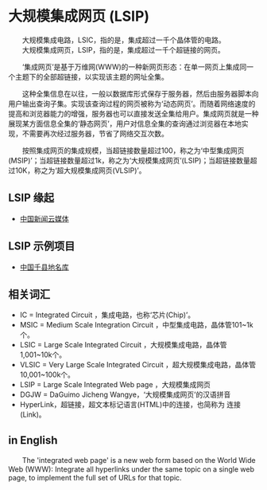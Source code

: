 大规模集成网页 (LSIP)
=====================

　　大规模集成电路，LSIC，指的是，集成超过一千个晶体管的电路。  
　　大规模集成网页，LSIP，指的是，集成超过一千个超链接的网页。  

　　‘集成网页’是基于万维网(WWW)的一种新网页形态：在单一网页上集成同一个主题下的全部超链接，以实现该主题的网址全集。

　　这种全集信息在以往，一般以数据库形式保存于服务器，然后由服务器脚本向用户输出查询子集。实现该查询过程的网页被称为‘动态网页’。而随着网络速度的提高和浏览器能力的增强，服务器也可以直接发送全集给用户。集成网页就是一种展现某方面信息全集的‘静态网页’，用户对信息全集的查询通过浏览器在本地实现，不需要再次经过服务器，节省了网络交互次数。

　　按照集成网页的集成规模，当超链接数量超过100，称之为‘中型集成网页(MSIP)’；当超链接数量超过1k，称之为‘大规模集成网页’(LSIP)；当超链接数量超过10K，称之为‘超大规模集成网页(VLSIP)’。

LSIP 缘起
--------

+	[中国新闻云媒体](https://Laosheng.top/fly)

LSIP 示例项目
-------------

+	[中国千县地名库](https://Laosheng.top/fuwu/qianxian)


相关词汇
--------
*    IC = Integrated Circuit ，集成电路，也称‘芯片(Chip)’。
*  MSIC = Medium Scale Integration Circuit ，中型集成电路，晶体管101~1k个。
*  LSIC = Large Scale Integrated Circuit ，大规模集成电路，晶体管1,001~10k个。
* VLSIC = Very Large Scale Integrated Circuit ，超大规模集成电路，晶体管10,001~100k个。
*  LSIP = Large Scale Integrated Web page ，大规模集成网页
*  DGJW = DaGuimo Jicheng Wangye，‘大规模集成网页’的汉语拼音
* HyperLink，超链接，超文本标记语言(HTML)中的连接，也简称为 连接(Link)。


in English
----------
　　The 'integrated web page' is a new web form based on the World Wide Web (WWW):
Integrate all hyperlinks under the same topic on a single web page, to implement the full set of URLs for that topic.

